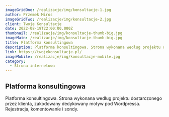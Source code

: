 ```yaml
---
imageGridOne: /realizacje/img/konsultacje-1.jpg
author: Przemek Miros
imageGridTwo: /realizacje/img/konsultacje-2.jpg
client: Twoje Konsultacje
date: 2022-08-19T22:00:00.000Z
thumbnail: /realizacje/img/konsultacje-thumb-big.jpg
imageMain: /realizacje/img/konsultacje-thumb-big.jpg
title: Platforma konsultingowa
description: Platforma konsultingowa. Strona wykonana według projektu dostarczonego przez klienta, zakodowany dedykowany motyw pod Wordpressa. Rejestracja, komentowanie i sondy.
link: https://twojekonsultacje.pl/
imageMobile: /realizacje/img/konsultacje-mobile.jpg
category:
  - Strona internetowa
---
```


## Platforma konsultingowa

Platforma konsultingowa. Strona wykonana według projektu dostarczonego przez klienta, zakodowany dedykowany motyw pod Wordpressa. Rejestracja, komentowanie i sondy.

